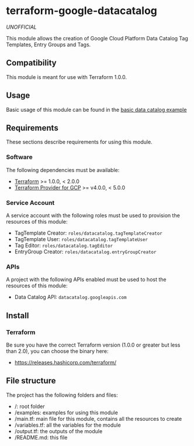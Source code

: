 # terraform-google-datacatalog

*UNOFFICIAL*

This module allows the creation of Google Cloud Platform Data Catalog Tag Templates, Entry Groups and Tags.  

## Compatibility 

This module is meant for use with Terraform 1.0.0.

## Usage

Basic usage of this module can be found in the [basic data catalog example](examples/basic_data_catalog_usage)

## Requirements

These sections describe requirements for using this module.

### Software

The following dependencies must be available:

- [Terraform](https://www.terraform.io/downloads.html) >= 1.0.0, < 2.0.0
- [Terraform Provider for GCP](https://registry.terraform.io/providers/hashicorp/google/latest) >= v4.0.0, < 5.0.0

### Service Account

A service account with the following roles must be used to provision
the resources of this module:

- TagTemplate Creator: `roles/datacatalog.tagTemplateCreator`
- TagTemplate User: `roles/datacatalog.tagTemplateUser`
- Tag Editor: `roles/datacatalog.tagEditor`
- EntryGroup Creator: `roles/datacatalog.entryGroupCreator`

### APIs

A project with the following APIs enabled must be used to host the
resources of this module:

- Data Catalog API: `datacatalog.googleapis.com`

## Install

### Terraform
Be sure you have the correct Terraform version (1.0.0 or greater but less than 2.0), you can choose the binary here:
- https://releases.hashicorp.com/terraform/

## File structure
The project has the following folders and files:

- /: root folder
- /examples: examples for using this module
- /main.tf: main file for this module, contains all the resources to create
- /variables.tf: all the variables for the module
- /output.tf: the outputs of the module
- /README.md: this file
